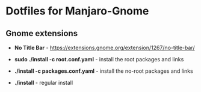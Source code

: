 Dotfiles for Manjaro-Gnome
=================

Gnome extensions
---------------------

* **No Title Bar** - https://extensions.gnome.org/extension/1267/no-title-bar/ 

* **sudo ./install -c root.conf.yaml** - install the root packages and links
* **./install -c packages.conf.yaml** - install the no-root packages and links 
* **./install** - regular install
